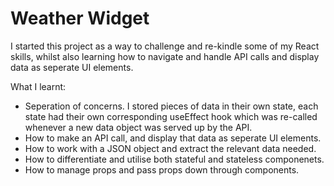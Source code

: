 # Weather Widget

I started this project as a way to challenge and re-kindle some of my React skills, whilst also learning how to navigate and handle API calls and display data as seperate UI elements.

What I learnt:

- Seperation of concerns. I stored pieces of data in their own state, each state had their own corresponding useEffect hook which was re-called whenever a new data object was served up by the API.
- How to make an API call, and display that data as seperate UI elements. 
- How to work with a JSON object and extract the relevant data needed.
- How to differentiate and utilise both stateful and stateless componenets. 
- How to manage props and pass props down through components.

